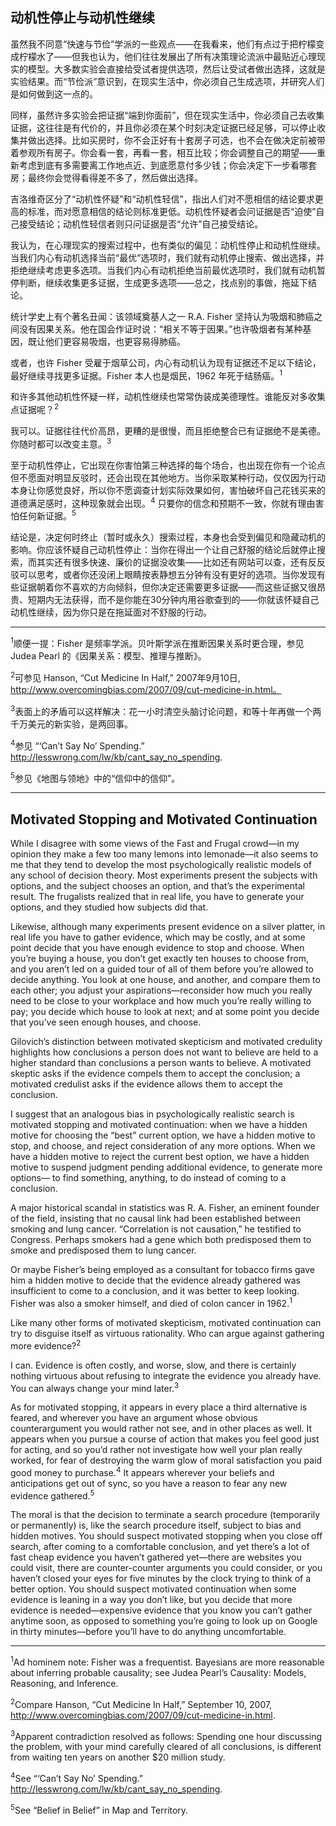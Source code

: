 ## 动机性停止与动机性继续

虽然我不同意“快速与节俭”学派的一些观点——在我看来，他们有点过于把柠檬变成柠檬水了——但我也认为，他们往往发展出了所有决策理论流派中最贴近心理现实的模型。大多数实验会直接给受试者提供选项，然后让受试者做出选择，这就是实验结果。而“节俭派”意识到，在现实生活中，你必须自己生成选项，并研究人们是如何做到这一点的。

同样，虽然许多实验会把证据“端到你面前”，但在现实生活中，你必须自己去收集证据，这往往是有代价的，并且你必须在某个时刻决定证据已经足够，可以停止收集并做出选择。比如买房时，你不会正好有十套房子可选，也不会在做决定前被带着参观所有房子。你会看一套，再看一套，相互比较；你会调整自己的期望——重新考虑到底有多需要离工作地点近、到底愿意付多少钱；你会决定下一步看哪套房；最终你会觉得看得差不多了，然后做出选择。

吉洛维奇区分了“动机性怀疑”和“动机性轻信”，指出人们对不愿相信的结论要求更高的标准，而对愿意相信的结论则标准更低。动机性怀疑者会问证据是否“迫使”自己接受结论；动机性轻信者则只问证据是否“允许”自己接受结论。

我认为，在心理现实的搜索过程中，也有类似的偏见：动机性停止和动机性继续。当我们内心有动机选择当前“最优”选项时，我们就有动机停止搜索、做出选择，并拒绝继续考虑更多选项。当我们内心有动机拒绝当前最优选项时，我们就有动机暂停判断，继续收集更多证据，生成更多选项——总之，找点别的事做，拖延下结论。

统计学史上有个著名丑闻：该领域奠基人之一 R.A. Fisher 坚持认为吸烟和肺癌之间没有因果关系。他在国会作证时说：“相关不等于因果。”也许吸烟者有某种基因，既让他们更容易吸烟，也更容易得肺癌。

或者，也许 Fisher 受雇于烟草公司，内心有动机认为现有证据还不足以下结论，最好继续寻找更多证据。Fisher 本人也是烟民，1962 年死于结肠癌。<sup>1</sup>

和许多其他动机性怀疑一样，动机性继续也常常伪装成美德理性。谁能反对多收集点证据呢？<sup>2</sup>

我可以。证据往往代价高昂，更糟的是很慢，而且拒绝整合已有证据绝不是美德。你随时都可以改变主意。<sup>3</sup>

至于动机性停止，它出现在你害怕第三种选择的每个场合，也出现在你有一个论点但不愿面对明显反驳时，还会出现在其他地方。当你采取某种行动，仅仅因为行动本身让你感觉良好，所以你不愿调查计划实际效果如何，害怕破坏自己花钱买来的道德满足感时，这种现象就会出现。<sup>4</sup> 只要你的信念和预期不一致，你就有理由害怕任何新证据。<sup>5</sup>

结论是，决定何时终止（暂时或永久）搜索过程，本身也会受到偏见和隐藏动机的影响。你应该怀疑自己动机性停止：当你在得出一个让自己舒服的结论后就停止搜索，而其实还有很多快速、廉价的证据没收集——比如还有网站可以查，还有反反驳可以思考，或者你还没闭上眼睛按表静想五分钟有没有更好的选项。当你发现有些证据朝着你不喜欢的方向倾斜，但你决定还需要更多证据——而这些证据又很昂贵、短期内无法获得，而不是你能在30分钟内用谷歌查到的——你就该怀疑自己动机性继续，因为你只是在拖延面对不舒服的行动。

---

<sup>1</sup>顺便一提：Fisher 是频率学派。贝叶斯学派在推断因果关系时更合理，参见 Judea Pearl 的《因果关系：模型、推理与推断》。

<sup>2</sup>可参见 Hanson, “Cut Medicine In Half,” 2007年9月10日, http://www.overcomingbias.com/2007/09/cut-medicine-in.html。

<sup>3</sup>表面上的矛盾可以这样解决：花一小时清空头脑讨论问题，和等十年再做一个两千万美元的新实验，是两回事。

<sup>4</sup>参见 “‘Can’t Say No’ Spending.” http://lesswrong.com/lw/kb/cant_say_no_spending.

<sup>5</sup>参见《地图与领地》中的“信仰中的信仰”。

---

## Motivated Stopping and Motivated Continuation

While I disagree with some views of the Fast and Frugal crowd—in my opinion they make a few too many lemons into lemonade—it also seems to me that they tend to develop the most psychologically realistic models of any school of decision theory. Most experiments present the subjects with options, and the subject chooses an option, and that’s the experimental result. The frugalists realized that in real life, you have to generate your options, and they studied how subjects did that.

Likewise, although many experiments present evidence on a silver platter, in real life you have to gather evidence, which may be costly, and at some point decide that you have enough evidence to stop and choose. When you’re buying a house, you don’t get exactly ten houses to choose from, and you aren’t led on a guided tour of all of them before you’re allowed to decide anything. You look at one house, and another, and compare them to each other; you adjust your aspirations—reconsider how much you really need to be close to your workplace and how much you’re really willing to pay; you decide which house to look at next; and at some point you decide that you’ve seen enough houses, and choose.

Gilovich’s distinction between motivated skepticism and motivated credulity highlights how conclusions a person does not want to believe are held to a higher standard than conclusions a person wants to believe. A motivated skeptic asks if the evidence compels them to accept the conclusion; a motivated credulist asks if the evidence allows them to accept the conclusion.

I suggest that an analogous bias in psychologically realistic search is motivated stopping and motivated continuation: when we have a hidden motive for choosing the “best” current option, we have a hidden motive to stop, and choose, and reject consideration of any more options. When we have a hidden motive to reject the current best option, we have a hidden motive to suspend judgment pending additional evidence, to generate more options— to find something, anything, to do instead of coming to a conclusion.

A major historical scandal in statistics was R. A. Fisher, an eminent founder of the field, insisting that no causal link had been established between smoking and lung cancer. “Correlation is not causation,” he testified to Congress. Perhaps smokers had a gene which both predisposed them to smoke and predisposed them to lung cancer.

Or maybe Fisher’s being employed as a consultant for tobacco firms gave him a hidden motive to decide that the evidence already gathered was insufficient to come to a conclusion, and it was better to keep looking. Fisher was also a smoker himself, and died of colon cancer in 1962.<sup>1</sup>

Like many other forms of motivated skepticism, motivated continuation can try to disguise itself as virtuous rationality. Who can argue against gathering more evidence?<sup>2</sup>

I can. Evidence is often costly, and worse, slow, and there is certainly nothing virtuous about refusing to integrate the evidence you already have. You can always change your mind later.<sup>3</sup>

As for motivated stopping, it appears in every place a third alternative is feared, and wherever you have an argument whose obvious counterargument you would rather not see, and in other places as well. It appears when you pursue a course of action that makes you feel good just for acting, and so you’d rather not investigate how well your plan really worked, for fear of destroying the warm glow of moral satisfaction you paid good money to purchase.<sup>4</sup> It appears wherever your beliefs and anticipations get out of sync, so you have a reason to fear any new evidence gathered.<sup>5</sup>

The moral is that the decision to terminate a search procedure (temporarily or permanently) is, like the search procedure itself, subject to bias and hidden motives. You should suspect motivated stopping when you close off search, after coming to a comfortable conclusion, and yet there’s a lot of fast cheap evidence you haven’t gathered yet—there are websites you could visit, there are counter-counter arguments you could consider, or you haven’t closed your eyes for five minutes by the clock trying to think of a better option. You should suspect motivated continuation when some evidence is leaning in a way you don’t like, but you decide that more evidence is needed—expensive evidence that you know you can’t gather anytime soon, as opposed to something you’re going to look up on Google in thirty minutes—before you’ll have to do anything uncomfortable.

---

<sup>1</sup>Ad hominem note: Fisher was a frequentist. Bayesians are more reasonable about inferring probable causality; see Judea Pearl’s Causality: Models, Reasoning, and Inference.

<sup>2</sup>Compare Hanson, “Cut Medicine In Half,” September 10, 2007, http://www.overcomingbias.com/2007/09/cut-medicine-in.html.

<sup>3</sup>Apparent contradiction resolved as follows: Spending one hour discussing the problem, with your mind carefully cleared of all conclusions, is different from waiting ten years on another $20 million study.

<sup>4</sup>See “‘Can’t Say No’ Spending.” http://lesswrong.com/lw/kb/cant_say_no_spending.

<sup>5</sup>See “Belief in Belief” in Map and Territory.
